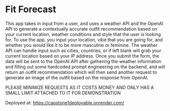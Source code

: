 # Fit Forecast

This app takes in input from a user, and uses a weather API and the OpenAI API to generate a contextually accurate outfit recommendation based on your current location, weather conditions and style that the user is looking for.
To use the app, you input your location, vibe that you are going for, and whether you would like it to be more masculine or feminine. The weather API can handle input such as cities, countries, or if left blank will grab your current location based on your IP address.
Once you submit the form, the data will be sent to the OpenAI API after gathering the weather information and filling out some hardcoded prompt engineering on the backend, and will return an outfit recommendation which will then send another request to generate an image of the outfit based on the response from OpenAI.

PLEASE MINIMIZE REQUESTS AS IT COSTS MONEY AND ONLY HAS A SMALL LIMIT ATTACHED TO IT FOR DEMONSTRATION

Deployed at: https://capstone1deployable.onrender.com/

